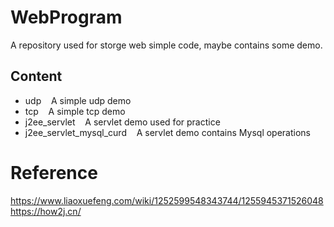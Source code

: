 # WebProgram
A repository used for storge web simple code, maybe contains some demo.  
## Content
* udp
&nbsp;&nbsp; A simple udp demo
* tcp
&nbsp;&nbsp; A simple tcp demo
* j2ee_servlet
&nbsp;&nbsp; A servlet demo used for practice  
* j2ee_servlet_mysql_curd
&nbsp;&nbsp; A servlet demo contains Mysql operations
# Reference   
https://www.liaoxuefeng.com/wiki/1252599548343744/1255945371526048   
https://how2j.cn/

